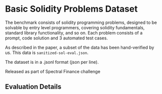 # Basic Solidity Problems Dataset

The benchmark consists of solidity programming problems, designed to be solvable by entry level programmers, covering solidity fundamentals, standard library functionality, and so on. Each problem consists of a prompt, code solution and 3 automated test cases.

As described in the paper, a subset of the data has been hand-verified by us. This data is `sanitized-sol-eval.json`.

The dataset is in a .jsonl format (json per line).

Released as part of Spectral Finance challenge

## Evaluation Details
